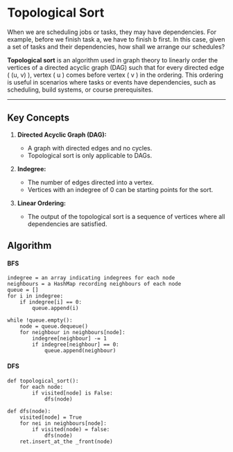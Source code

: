 # Topological Sort

When we are scheduling jobs or tasks, they may have dependencies. For example, before we finish task a, we have to finish b first. In this case, given a set of tasks and their dependencies, how shall we arrange our schedules? 


**Topological sort** is an algorithm used in graph theory to linearly order the vertices of a directed acyclic graph (DAG) such that for every directed edge \( (u, v) \), vertex \( u \) comes before vertex \( v \) in the ordering. This ordering is useful in scenarios where tasks or events have dependencies, such as scheduling, build systems, or course prerequisites.

---

## Key Concepts

1. **Directed Acyclic Graph (DAG):**
   - A graph with directed edges and no cycles.
   - Topological sort is only applicable to DAGs.

2. **Indegree:**
   - The number of edges directed into a vertex.
   - Vertices with an indegree of 0 can be starting points for the sort.

3. **Linear Ordering:**
   - The output of the topological sort is a sequence of vertices where all dependencies are satisfied.

## Algorithm

#### BFS

```
indegree = an array indicating indegrees for each node
neighbours = a HashMap recording neighbours of each node
queue = []
for i in indegree:
    if indegree[i] == 0:
        queue.append(i)
		
while !queue.empty():
    node = queue.dequeue()
    for neighbour in neighbours[node]:
        indegree[neighbour] -= 1
        if indegree[neighbour] == 0:
            queue.append(neighbour)

```

#### DFS
```
def topological_sort():
    for each node:
        if visited[node] is False:
            dfs(node)

def dfs(node):
    visited[node] = True
    for nei in neighbours[node]:
		if visited(node) = false:
			dfs(node)
	ret.insert_at_the _front(node)
```
